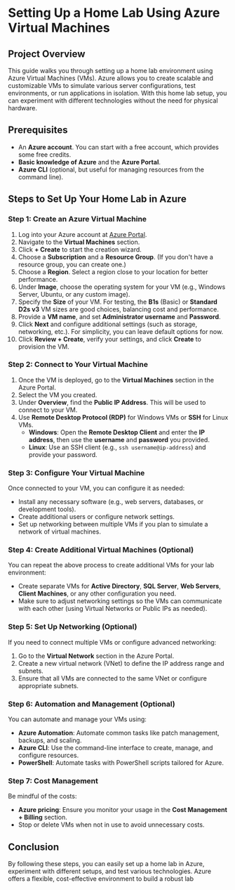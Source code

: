 # Setting Up a Home Lab Using Azure Virtual Machines

## Project Overview

This guide walks you through setting up a home lab environment using Azure Virtual Machines (VMs). Azure allows you to create scalable and customizable VMs to simulate various server configurations, test environments, or run applications in isolation. With this home lab setup, you can experiment with different technologies without the need for physical hardware.

## Prerequisites

- An **Azure account**. You can start with a free account, which provides some free credits.
- **Basic knowledge of Azure** and the **Azure Portal**.
- **Azure CLI** (optional, but useful for managing resources from the command line).
  
## Steps to Set Up Your Home Lab in Azure

### Step 1: Create an Azure Virtual Machine

1. Log into your Azure account at [Azure Portal](https://portal.azure.com).
2. Navigate to the **Virtual Machines** section.
3. Click **+ Create** to start the creation wizard.
4. Choose a **Subscription** and a **Resource Group**. (If you don't have a resource group, you can create one.)
5. Choose a **Region**. Select a region close to your location for better performance.
6. Under **Image**, choose the operating system for your VM (e.g., Windows Server, Ubuntu, or any custom image).
7. Specify the **Size** of your VM. For testing, the **B1s** (Basic) or **Standard D2s v3** VM sizes are good choices, balancing cost and performance.
8. Provide a **VM name**, and set **Administrator username** and **Password**.
9. Click **Next** and configure additional settings (such as storage, networking, etc.). For simplicity, you can leave default options for now.
10. Click **Review + Create**, verify your settings, and click **Create** to provision the VM.

### Step 2: Connect to Your Virtual Machine

1. Once the VM is deployed, go to the **Virtual Machines** section in the Azure Portal.
2. Select the VM you created.
3. Under **Overview**, find the **Public IP Address**. This will be used to connect to your VM.
4. Use **Remote Desktop Protocol (RDP)** for Windows VMs or **SSH** for Linux VMs.
   - **Windows**: Open the **Remote Desktop Client** and enter the **IP address**, then use the **username** and **password** you provided.
   - **Linux**: Use an SSH client (e.g., `ssh username@ip-address`) and provide your password.

### Step 3: Configure Your Virtual Machine

Once connected to your VM, you can configure it as needed:
- Install any necessary software (e.g., web servers, databases, or development tools).
- Create additional users or configure network settings.
- Set up networking between multiple VMs if you plan to simulate a network of virtual machines.

### Step 4: Create Additional Virtual Machines (Optional)

You can repeat the above process to create additional VMs for your lab environment:
- Create separate VMs for **Active Directory**, **SQL Server**, **Web Servers**, **Client Machines**, or any other configuration you need.
- Make sure to adjust networking settings so the VMs can communicate with each other (using Virtual Networks or Public IPs as needed).

### Step 5: Set Up Networking (Optional)

If you need to connect multiple VMs or configure advanced networking:
1. Go to the **Virtual Network** section in the Azure Portal.
2. Create a new virtual network (VNet) to define the IP address range and subnets.
3. Ensure that all VMs are connected to the same VNet or configure appropriate subnets.

### Step 6: Automation and Management (Optional)

You can automate and manage your VMs using:
- **Azure Automation**: Automate common tasks like patch management, backups, and scaling.
- **Azure CLI**: Use the command-line interface to create, manage, and configure resources.
- **PowerShell**: Automate tasks with PowerShell scripts tailored for Azure.

### Step 7: Cost Management

Be mindful of the costs:
- **Azure pricing**: Ensure you monitor your usage in the **Cost Management + Billing** section.
- Stop or delete VMs when not in use to avoid unnecessary costs.
  
## Conclusion

By following these steps, you can easily set up a home lab in Azure, experiment with different setups, and test various technologies. Azure offers a flexible, cost-effective environment to build a robust lab